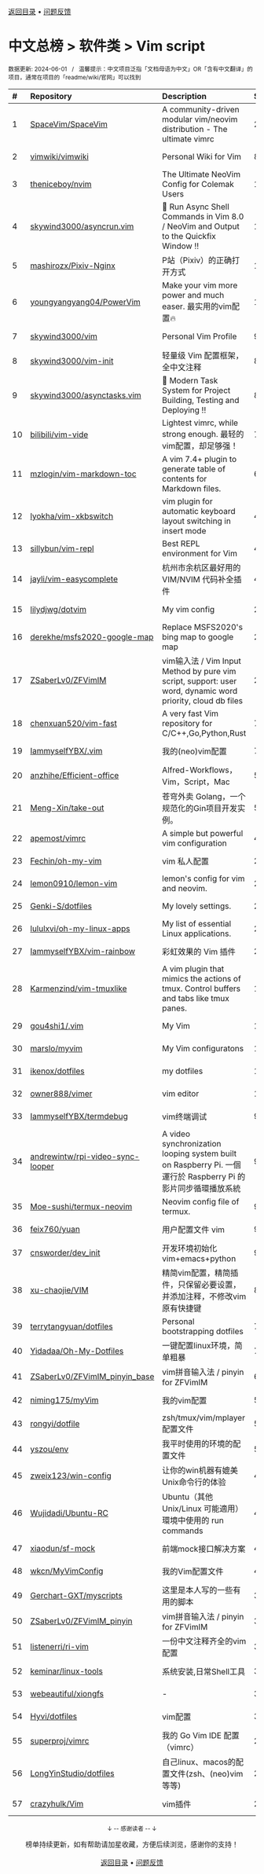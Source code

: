 <a href="https://github.com/GrowingGit/GitHub-Chinese-Top-Charts#github中文排行榜">返回目录</a> • <a href="/content/docs/feedback.md">问题反馈</a>

# 中文总榜 > 软件类 > Vim script
<sub>数据更新: 2024-06-01&nbsp;&nbsp;&nbsp;/&nbsp;&nbsp;&nbsp;温馨提示：中文项目泛指「文档母语为中文」OR「含有中文翻译」的项目，通常在项目的「readme/wiki/官网」可以找到</sub>

|#|Repository|Description|Stars|Updated|
|:-|:-|:-|:-|:-|
|1|[SpaceVim/SpaceVim](https://github.com/SpaceVim/SpaceVim)|A community-driven modular vim/neovim distribution - The ultimate vimrc|20143|2024-04-04|
|2|[vimwiki/vimwiki](https://github.com/vimwiki/vimwiki)|Personal Wiki for Vim|8607|2024-05-27|
|3|[theniceboy/nvim](https://github.com/theniceboy/nvim)|The Ultimate NeoVim Config for Colemak Users|1957|2024-05-31|
|4|[skywind3000/asyncrun.vim](https://github.com/skywind3000/asyncrun.vim)|:rocket: Run Async Shell Commands in Vim 8.0 / NeoVim and Output to the Quickfix Window !!|1825|2024-05-22|
|5|[mashirozx/Pixiv-Nginx](https://github.com/mashirozx/Pixiv-Nginx)|P站（Pixiv）的正确打开方式|1695|2024-02-22|
|6|[youngyangyang04/PowerVim](https://github.com/youngyangyang04/PowerVim)|Make your vim more power and much easer. 最实用的vim配置🔥|1564|2024-05-08|
|7|[skywind3000/vim](https://github.com/skywind3000/vim)|Personal Vim Profile|901|2024-05-27|
|8|[skywind3000/vim-init](https://github.com/skywind3000/vim-init)|轻量级 Vim 配置框架，全中文注释|896|2024-05-22|
|9|[skywind3000/asynctasks.vim](https://github.com/skywind3000/asynctasks.vim)|:rocket: Modern Task System for Project Building, Testing and Deploying !!|889|2023-12-11|
|10|[bilibili/vim-vide](https://github.com/bilibili/vim-vide)|Lightest vimrc, while strong enough. 最轻的vim配置，却足够强！|785|2024-04-20|
|11|[mzlogin/vim-markdown-toc](https://github.com/mzlogin/vim-markdown-toc)|A vim 7.4+ plugin to generate table of contents for Markdown files.|600|2024-04-15|
|12|[lyokha/vim-xkbswitch](https://github.com/lyokha/vim-xkbswitch)|vim plugin for automatic keyboard layout switching in insert mode|476|2024-03-12|
|13|[sillybun/vim-repl](https://github.com/sillybun/vim-repl)|Best REPL environment for Vim|438|2024-01-16|
|14|[jayli/vim-easycomplete](https://github.com/jayli/vim-easycomplete)|杭州市余杭区最好用的 VIM/NVIM 代码补全插件|404|2024-04-15|
|15|[lilydjwg/dotvim](https://github.com/lilydjwg/dotvim)|My vim config|280|2024-05-24|
|16|[derekhe/msfs2020-google-map](https://github.com/derekhe/msfs2020-google-map)|Replace MSFS2020's bing map to google map|277|2024-04-21|
|17|[ZSaberLv0/ZFVimIM](https://github.com/ZSaberLv0/ZFVimIM)|vim输入法 / Vim Input Method by pure vim script, support: user word, dynamic word priority, cloud db files|200|2024-04-17|
|18|[chenxuan520/vim-fast](https://github.com/chenxuan520/vim-fast)|A very fast Vim repository for C/C++,Go,Python,Rust|75|2024-05-09|
|19|[IammyselfYBX/.vim](https://github.com/IammyselfYBX/.vim)|我的(neo)vim配置|72|2024-05-23|
|20|[anzhihe/Efficient-office](https://github.com/anzhihe/Efficient-office)|Alfred-Workflows，Vim，Script，Mac|57|2024-02-20|
|21|[Meng-Xin/take-out](https://github.com/Meng-Xin/take-out)|苍穹外卖 Golang，一个规范化的Gin项目开发实例。|52|2024-03-17|
|22|[apemost/vimrc](https://github.com/apemost/vimrc)|A simple but powerful vim configuration|40|2024-05-21|
|23|[Fechin/oh-my-vim](https://github.com/Fechin/oh-my-vim)|vim 私人配置|27|2024-01-31|
|24|[lemon0910/lemon-vim](https://github.com/lemon0910/lemon-vim)|lemon's config for vim and neovim.|23|2024-05-31|
|25|[Genki-S/dotfiles](https://github.com/Genki-S/dotfiles)|My lovely settings.|23|2024-04-04|
|26|[lululxvi/oh-my-linux-apps](https://github.com/lululxvi/oh-my-linux-apps)|My list of essential Linux applications.|22|2024-03-12|
|27|[IammyselfYBX/vim-rainbow](https://github.com/IammyselfYBX/vim-rainbow)|彩虹效果的 Vim 插件|20|2024-05-15|
|28|[Karmenzind/vim-tmuxlike](https://github.com/Karmenzind/vim-tmuxlike)|A vim plugin that mimics the actions of tmux. Control buffers and tabs like tmux panes.|19|2023-12-02|
|29|[gou4shi1/.vim](https://github.com/gou4shi1/.vim)|My Vim|15|2024-04-09|
|30|[marslo/myvim](https://github.com/marslo/myvim)|My Vim configuratons |15|2024-05-02|
|31|[ikenox/dotfiles](https://github.com/ikenox/dotfiles)|my dotfiles|11|2024-05-23|
|32|[owner888/vimer](https://github.com/owner888/vimer)|vim editor|11|2024-02-29|
|33|[IammyselfYBX/termdebug](https://github.com/IammyselfYBX/termdebug)|vim终端调试|9|2024-05-13|
|34|[andrewintw/rpi-video-sync-looper](https://github.com/andrewintw/rpi-video-sync-looper)|A video synchronization looping system built on Raspberry Pi. 一個運行於 Raspberry Pi 的影片同步循環播放系統|9|2023-12-04|
|35|[Moe-sushi/termux-neovim](https://github.com/Moe-sushi/termux-neovim)|Neovim config file of termux.|9|2024-01-23|
|36|[feix760/yuan](https://github.com/feix760/yuan)|用户配置文件 vim|9|2023-12-20|
|37|[cnsworder/dev_init](https://github.com/cnsworder/dev_init)|开发环境初始化 vim+emacs+python|9|2024-01-30|
|38|[xu-chaojie/VIM](https://github.com/xu-chaojie/VIM)|精简vim配置，精简插件，只保留必要设置，并添加注释，不修改vim原有快捷键|8|2024-04-30|
|39|[terrytangyuan/dotfiles](https://github.com/terrytangyuan/dotfiles)|Personal bootstrapping dotfiles |7|2024-03-25|
|40|[Yidadaa/Oh-My-Dotfiles](https://github.com/Yidadaa/Oh-My-Dotfiles)|一键配置linux环境，简单粗暴|7|2024-01-12|
|41|[ZSaberLv0/ZFVimIM_pinyin_base](https://github.com/ZSaberLv0/ZFVimIM_pinyin_base)|vim拼音输入法 / pinyin for ZFVimIM|6|2024-02-22|
|42|[niming175/myVim](https://github.com/niming175/myVim)|我的vim配置|5|2024-05-08|
|43|[rongyi/dotfile](https://github.com/rongyi/dotfile)|zsh/tmux/vim/mplayer配置文件|5|2024-02-26|
|44|[yszou/env](https://github.com/yszou/env)|我平时使用的环境的配置文件|5|2024-05-08|
|45|[zweix123/win-config](https://github.com/zweix123/win-config)|让你的win机器有媲美Unix命令行的体验|4|2024-02-29|
|46|[Wujidadi/Ubuntu-RC](https://github.com/Wujidadi/Ubuntu-RC)|Ubuntu（其他 Unix/Linux 可能適用）環境中使用的 run commands|4|2024-03-21|
|47|[xiaodun/sf-mock](https://github.com/xiaodun/sf-mock)|前端mock接口解决方案|4|2024-01-05|
|48|[wkcn/MyVimConfig](https://github.com/wkcn/MyVimConfig)|我的Vim配置文件|4|2024-01-16|
|49|[Gerchart-GXT/myscripts](https://github.com/Gerchart-GXT/myscripts)|这里是本人写的一些有用的脚本|3|2024-01-08|
|50|[ZSaberLv0/ZFVimIM_pinyin](https://github.com/ZSaberLv0/ZFVimIM_pinyin)|vim拼音输入法 / pinyin for ZFVimIM|3|2024-01-12|
|51|[listenerri/ri-vim](https://github.com/listenerri/ri-vim)|一份中文注释齐全的vim配置|3|2024-05-25|
|52|[keminar/linux-tools](https://github.com/keminar/linux-tools)|系统安装,日常Shell工具|3|2024-01-05|
|53|[webeautiful/xiongfs](https://github.com/webeautiful/xiongfs)|-|3|2024-03-12|
|54|[Hyvi/dotfiles](https://github.com/Hyvi/dotfiles)|vim配置|3|2023-12-06|
|55|[superproj/vimrc](https://github.com/superproj/vimrc)|我的 Go Vim IDE 配置（vimrc）|2|2024-01-31|
|56|[LongYinStudio/dotfiles](https://github.com/LongYinStudio/dotfiles)|自己linux、macos的配置文件(zsh、(neo)vim等等)|2|2024-03-17|
|57|[crazyhulk/Vim](https://github.com/crazyhulk/Vim)|vim插件|2|2024-05-24|

<div align="center">
    <p><sub>↓ -- 感谢读者 -- ↓</sub></p>
    榜单持续更新，如有帮助请加星收藏，方便后续浏览，感谢你的支持！
</div>

<br/>

<div align="center"><a href="https://github.com/GrowingGit/GitHub-Chinese-Top-Charts#github中文排行榜">返回目录</a> • <a href="/content/docs/feedback.md">问题反馈</a></div>
